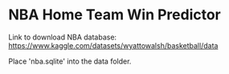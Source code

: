 # NBA Home Team Win Predictor

Link to download NBA database: https://www.kaggle.com/datasets/wyattowalsh/basketball/data

Place 'nba.sqlite' into the data folder.
